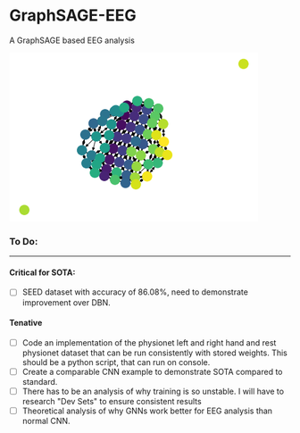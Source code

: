 # GraphSAGE-EEG
A GraphSAGE based EEG analysis


![EEG Layout](https://github.com/pluu2/SAGEGCN-EEG/blob/master/EEG%20images.png)


### To Do: 
----
#### Critical for SOTA: 
- [ ] SEED dataset with accuracy of 86.08%, need to demonstrate improvement over DBN.

#### Tenative 
- [ ] Code an implementation of the physionet left and right hand and rest physionet dataset that can be run consistently with stored weights. This should be a python script, that can run on console. 
- [ ] Create a comparable CNN example to demonstrate SOTA compared to standard. 
- [ ] There has to be an analysis of why training is so unstable. I will have to research "Dev Sets" to ensure consistent results
- [ ] Theoretical analysis of why GNNs work better for EEG analysis than normal CNN. 

